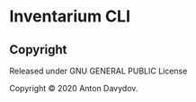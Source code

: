 # Inventarium CLI


## Copyright

Released under GNU GENERAL PUBLIC License

Copyright © 2020 Anton Davydov.
